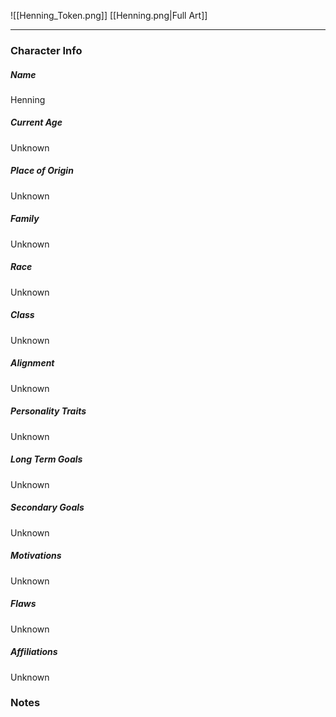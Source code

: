 ![[Henning_Token.png]]
[[Henning.png|Full Art]]

---
### Character Info

##### Name 
Henning 

##### Current Age
Unknown

##### Place of Origin
Unknown

##### Family
Unknown

##### Race
Unknown

##### Class
Unknown

##### Alignment
Unknown

##### Personality Traits
Unknown

##### Long Term Goals
Unknown

##### Secondary Goals
Unknown

##### Motivations
Unknown

##### Flaws
Unknown

##### Affiliations
Unknown

### Notes

